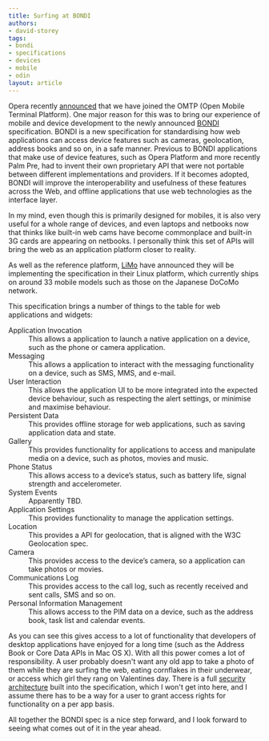 ```yaml
---
title: Surfing at BONDI
authors:
- david-storey
tags:
- bondi
- specifications
- devices
- mobile
- odin
layout: article
---
```

<p>Opera recently <a href="http://www.omtp.org/News/Display.aspx?Id=495dc323-7f21-483b-b097-013a7aae6de6">announced</a> that we have joined the <abbr>OMTP</abbr> (Open Mobile Terminal Platform).  One major reason for this was to bring our experience of mobile and device development to the newly announced <a href="http://bondi.omtp.org/default.aspx">BONDI</a> specification.  BONDI is a new specification for standardising how web applications can access device features such as cameras, geolocation, address books and so on, in a safe manner. Previous to BONDI applications that make use of device features, such as Opera Platform and more recently Palm Pre, had to invent their own proprietary API that were not portable between different implementations and providers.  If it becomes adopted, BONDI will improve the interoperability and usefulness of these features across the Web, and offline applications that use web technologies as the interface layer.</p>

<p>In my mind, even though this is primarily designed for mobiles, it is also very useful for a whole range of devices, and even laptops and netbooks now that thinks like built-in web cams have become commonplace and built-in 3G cards are appearing on netbooks. I personally think this set of APIs will bring the web as an application platform closer to reality.</p>

<p>As well as the reference platform, <a href="http://www.limofoundation.org/en/limo-press-releases/limo-foundation-endorses-omtp-bondi-specification-to-bring-web-2.0-applications-to-limo-handsets-3.html">LiMo</a> have announced they will be implementing the specification in their Linux platform, which currently ships on around 33 mobile models such as those on the Japanese DoCoMo network.</p>

<p>This specification brings a number of things to the table for web applications and widgets:</p>

<dl>
    <dt>Application Invocation</dt>
    <dd>This allows a application to launch a native application on a device, such as the phone or camera application.</dd>
    <dt>Messaging</dt>
    <dd>This allows a application to interact with the messaging functionality on a device, such as SMS, MMS, and e-mail.</dd>
    <dt>User Interaction</dt>
    <dd>This allows the application UI to be more integrated into the expected device behaviour, such as respecting the alert settings, or minimise and maximise behaviour.</dd>
    <dt>Persistent Data</dt>
    <dd>This provides offline storage for web applications, such as saving application data and state.</dd>
    <dt>Gallery</dt>
    <dd>This provides functionality for applications to access and manipulate media on a device, such as photos, movies and music.</dd>
    <dt>Phone Status</dt>
    <dd>This allows access to a device’s status, such as battery life, signal strength and accelerometer.</dd>
    <dt>System Events</dt>
    <dd>Apparently <abbr>TBD</abbr>.</dd>
    <dt>Application Settings</dt>
    <dd>This provides functionality to manage the application settings.</dd>
    <dt>Location</dt>
    <dd>This provides a API for geolocation, that is aligned with the W3C Geolocation spec.</dd>
    <dt>Camera</dt>
     <dd>This provides access to the device’s camera, so a application can take photos or movies.</dd>
   <dt>Communications Log</dt>
   <dd>This provides access to the call log, such as recently received and sent calls, SMS and so on.</dd>
   <dt>Personal  Information Management</dt>
    <dd>This allows access to the PIM data on a device, such as the address book, task list and calendar events.</dd>
</dl>

<p>As you can see this gives access to a lot of functionality that developers of desktop applications have enjoyed for a long time (such as the Address Book or Core Data APIs in Mac OS X).  With all this power comes a lot of responsibility.  A user probably doesn&#39;t want any old app to take a photo of them while they are surfing the web, eating cornflakes in their underwear, or access which girl they rang on Valentines day.  There is a full <a href="http://bondi.omtp.org/AandS/default.aspx">security architecture</a> built into the specification, which I won&#39;t get into here, and I assume there has to be a way for a user to grant access rights for functionality on a per app basis.</p>

<p>All together the BONDI spec is a nice step forward, and I look forward to seeing what comes out of it in the year ahead.</p>
